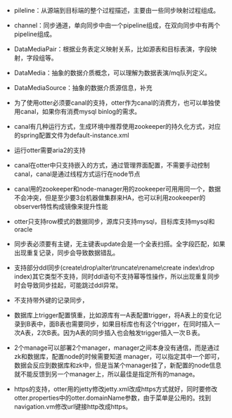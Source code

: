 
* pileline：从源端到目标端的整个过程描述，主要由一些同步映射过程组成。
* channel：同步通道，单向同步中由一个pipeline组成，在双向同步中有两个pipeline组成。
* DataMediaPair：根据业务表定义映射关系，比如源表和目标表演，字段映射，字段组等。
* DataMedia：抽象的数据介质概念，可以理解为数据表演/mq队列定义。
* DataMediaSource：抽象的数据介质源信息，补充


* 为了使用otter必须要canal的支持，otter作为canal的消费方，也可以单独使用canal，如果你有消费mysql binlog的需求。
* canal有几种运行方式，生成环境中推荐使用zookeeper的持久化方式，对应的spring配置文件为default-instance.xml
* 运行otter需要aria2的支持
* canal在otter中只支持嵌入的方式，通过管理界面配置，不需要手动控制canal，canal是通过线程方式运行在node节点
* canal用的zookeeper和node-manager用的zookeeper可用用同一个，数据不会冲突，但是至少要3台机器做集群来HA，也可以利用zookeeper的observer特性构成镜像来提升性能 
* otter只支持row模式的数据同步，源库只支持mysql，目标库支持mysql和oracle
* 同步表必须要有主键，无主键表update会是一个全表扫搭。全字段匹配，如果出现重复记录，同步会导致数据错乱。
* 支持部分ddl同步(create\drop\alter\truncate\rename\create index\drop index)其它类型不支持，同时ddl语句不支持幂等性操作，所以出现重复同步时会导致同步挂起，可能跳过ddl异常。
* 不支持带外键的记录同步，
* 数据库上trigger配置慎重，比如源库有一A表配置trigger，将A表上的变化记录到B表中，面B表也需要同步，如果目标库也有这个trigger，在同时插入一次A表，2次B表。因为A表的同步插入也会触发trigger插入一次Ｂ表。
* 2个manage可以部署2个manager，manager之间本身没有通信，而是通过zk和数据库，配置node的时候需要知道 manager，可以指定其中一个即可，数据会反应到数据库和zk中，但是当某个manager挂了，新配置的node信息就不能反馈到另一个manager上，所以最佳是指定所有的manage。
* https的支持，otter用的jetty修改jetty.xml改成https方式就好，同时要修改otter.properties中的otter.domainName参数，由于菜单是公用的。找到navigation.vm修改url键接http改成https。